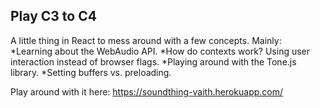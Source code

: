 ## Play C3 to C4

A little thing in React to mess around with a few concepts. 
Mainly:
  *Learning about the WebAudio API. 
    *How do contexts work? Using user interaction instead of browser flags. 
  *Playing around with the Tone.js library.
    *Setting buffers vs. preloading. 
    
Play around with it here:
https://soundthing-vaith.herokuapp.com/


